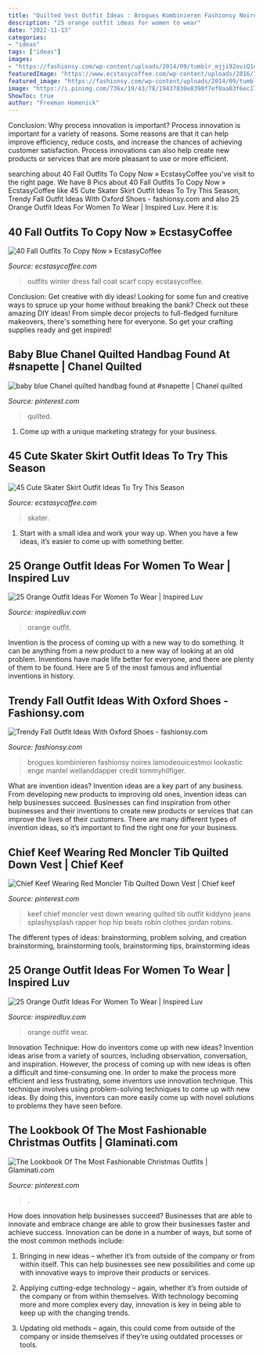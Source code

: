 ```yaml
---
title: "Quilted Vest Outfit Ideas : Brogues Kombinieren Fashionsy Noires Lamodeouicestmoi Lookastic Enge Mantel Wellanddapper Credit Tommyhilfiger"
description: "25 orange outfit ideas for women to wear"
date: "2022-11-13"
categories:
- "ideas"
tags: ["ideas"]
images:
- "https://fashionsy.com/wp-content/uploads/2014/09/tumblr_mjji92oviQ1qfrtudo1_1280-630x945.jpg"
featuredImage: "https://www.ecstasycoffee.com/wp-content/uploads/2016/12/Skater-Skirt20-683x1024.jpg"
featured_image: "https://fashionsy.com/wp-content/uploads/2014/09/tumblr_mjji92oviQ1qfrtudo1_1280-630x945.jpg"
image: "https://i.pinimg.com/736x/19/43/78/19437830e8390f7ef0aa03f6ec17df3a--quilted-handbags-chanel-handbags.jpg"
ShowToc: true
author: "Freeman Homenick"
---
```



Conclusion: Why process innovation is important?
Process innovation is important for a variety of reasons. Some reasons are that it can help improve efficiency, reduce costs, and increase the chances of achieving customer satisfaction. Process innovations can also help create new products or services that are more pleasant to use or more efficient.

	

		
searching about 40 Fall Outfits To Copy Now » EcstasyCoffee you've visit to the right page. We have 8 Pics about 40 Fall Outfits To Copy Now » EcstasyCoffee like 45 Cute Skater Skirt Outfit Ideas To Try This Season, Trendy Fall Outfit Ideas With Oxford Shoes - fashionsy.com and also 25 Orange Outfit Ideas For Women To Wear | Inspired Luv. Here it is:
		
    
## 40 Fall Outfits To Copy Now » EcstasyCoffee

<img loading=lazy src="https://i2.wp.com/www.ecstasycoffee.com/wp-content/uploads/2016/10/winter-fashion-black-scarf-dark-gray-coat-dress.jpg" onerror="this.onerror=null;this.src='https://tse4.mm.bing.net/th?id=OIP.iiVY5YZOCAoiWZx5a7QMNgHaOC&amp;pid=15.1';" alt="40 Fall Outfits To Copy Now » EcstasyCoffee">

_Source: ecstasycoffee.com_

>outfits winter dress fall coat scarf copy ecstasycoffee. 

	

Conclusion: Get creative with diy ideas!
Looking for some fun and creative ways to spruce up your home without breaking the bank? Check out these amazing DIY ideas!
From simple decor projects to full-fledged furniture makeovers, there's something here for everyone. So get your crafting supplies ready and get inspired!

    
## Baby Blue Chanel Quilted Handbag Found At #snapette | Chanel Quilted

<img loading=lazy src="https://i.pinimg.com/736x/19/43/78/19437830e8390f7ef0aa03f6ec17df3a--quilted-handbags-chanel-handbags.jpg" onerror="this.onerror=null;this.src='https://tse4.mm.bing.net/th?id=OIP.MhO8qKiX4ATzGUsdKMZ_2gHaFj&amp;pid=15.1';" alt="baby blue Chanel quilted handbag found at #snapette | Chanel quilted">

_Source: pinterest.com_

>quilted. 

	

1. Come up with a unique marketing strategy for your business.

    
## 45 Cute Skater Skirt Outfit Ideas To Try This Season

<img loading=lazy src="https://www.ecstasycoffee.com/wp-content/uploads/2016/12/Skater-Skirt20-683x1024.jpg" onerror="this.onerror=null;this.src='https://tse4.mm.bing.net/th?id=OIP.EJV6IVb1KsqEK8irwAFSUwHaLG&amp;pid=15.1';" alt="45 Cute Skater Skirt Outfit Ideas To Try This Season">

_Source: ecstasycoffee.com_

>skater. 

	

1. Start with a small idea and work your way up. When you have a few ideas, it’s easier to come up with something better.

    
## 25 Orange Outfit Ideas For Women To Wear | Inspired Luv

<img loading=lazy src="http://www.inspiredluv.com/wp-content/uploads/2016/09/26-Orange-outfit-ideas-For-Women.jpg" onerror="this.onerror=null;this.src='https://tse1.mm.bing.net/th?id=OIP.yTa9OhOCou3egznIpRGtJwHaLL&amp;pid=15.1';" alt="25 Orange Outfit Ideas For Women To Wear | Inspired Luv">

_Source: inspiredluv.com_

>orange outfit. 

	

Invention is the process of coming up with a new way to do something. It can be anything from a new product to a new way of looking at an old problem. Inventions have made life better for everyone, and there are plenty of them to be found. Here are 5 of the most famous and influential inventions in history.

    
## Trendy Fall Outfit Ideas With Oxford Shoes - Fashionsy.com

<img loading=lazy src="https://fashionsy.com/wp-content/uploads/2014/09/tumblr_mjji92oviQ1qfrtudo1_1280-630x945.jpg" onerror="this.onerror=null;this.src='https://tse2.mm.bing.net/th?id=OIP._Pqe73CF7zvyW_jzV-GszQHaLH&amp;pid=15.1';" alt="Trendy Fall Outfit Ideas With Oxford Shoes - fashionsy.com">

_Source: fashionsy.com_

>brogues kombinieren fashionsy noires lamodeouicestmoi lookastic enge mantel wellanddapper credit tommyhilfiger. 

	

What are invention ideas?
Invention ideas are a key part of any business. From developing new products to improving old ones, invention ideas can help businesses succeed. Businesses can find inspiration from other businesses and their inventions to create new products or services that can improve the lives of their customers. There are many different types of invention ideas, so it’s important to find the right one for your business.

    
## Chief Keef Wearing Red Moncler Tib Quilted Down Vest | Chief Keef

<img loading=lazy src="https://i.pinimg.com/736x/ad/23/43/ad2343945b2191a3d1b4c955495d25e9--down-vest-rapper.jpg" onerror="this.onerror=null;this.src='https://tse2.mm.bing.net/th?id=OIP.giqbVN3T6r-w8Qvtn1cL-gHaHa&amp;pid=15.1';" alt="Chief Keef Wearing Red Moncler Tib Quilted Down Vest | Chief keef">

_Source: pinterest.com_

>keef chief moncler vest down wearing quilted tib outfit kiddyno jeans splashysplash rapper hop hip beats robin clothes jordan robins. 

	

The different types of ideas: brainstorming, problem solving, and creation
brainstorming, brainstorming tools, brainstorming tips, brainstorming ideas

    
## 25 Orange Outfit Ideas For Women To Wear | Inspired Luv

<img loading=lazy src="http://www.inspiredluv.com/wp-content/uploads/2016/09/25-Orange-outfit-ideas-For-Women.jpg" onerror="this.onerror=null;this.src='https://tse3.mm.bing.net/th?id=OIP.teSfaupjc0wv3QijLH2b7QHaK9&amp;pid=15.1';" alt="25 Orange Outfit Ideas For Women To Wear | Inspired Luv">

_Source: inspiredluv.com_

>orange outfit wear. 

	

Innovation Technique: How do inventors come up with new ideas?
Invention ideas arise from a variety of sources, including observation, conversation, and inspiration. However, the process of coming up with new ideas is often a difficult and time-consuming one. In order to make the process more efficient and less frustrating, some inventors use innovation technique. This technique involves using problem-solving techniques to come up with new ideas. By doing this, inventors can more easily come up with novel solutions to problems they have seen before.

    
## The Lookbook Of The Most Fashionable Christmas Outfits | Glaminati.com

<img loading=lazy src="https://i.pinimg.com/736x/39/93/9e/39939e82e3bf7c517324bf72ad12d5de.jpg" onerror="this.onerror=null;this.src='https://tse1.mm.bing.net/th?id=OIP.PaaW1-gSXpIfJ95Di0zb3QHaLG&amp;pid=15.1';" alt="The Lookbook Of The Most Fashionable Christmas Outfits | Glaminati.com">

_Source: pinterest.com_

>. 

	

How does innovation help businesses succeed?
Businesses that are able to innovate and embrace change are able to grow their businesses faster and achieve success. Innovation can be done in a number of ways, but some of the most common methods include:
1. Bringing in new ideas – whether it’s from outside of the company or from within itself. This can help businesses see new possibilities and come up with innovative ways to improve their products or services.

2. Applying cutting-edge technology – again, whether it’s from outside of the company or from within themselves. With technology becoming more and more complex every day, innovation is key in being able to keep up with the changing trends.

3. Updating old methods – again, this could come from outside of the company or inside themselves if they’re using outdated processes or tools.

